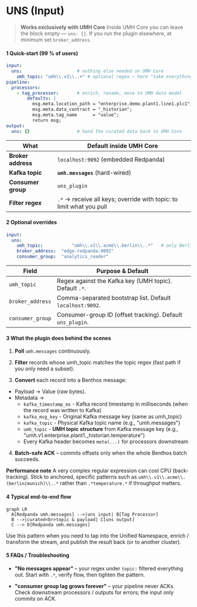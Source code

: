 # UNS (Input)

> **Works exclusively with UMH Core**
> Inside UMH Core you can leave the block empty — `uns: {}`.
> If you run the plugin elsewhere, at minimum set `broker_address`.

#### 1 Quick-start (99 % of users)

```yaml
input:
  uns:                     # nothing else needed on UMH Core
    umh_topic: "umh\\.v1\\..+" # optional regex – here "take everything"
pipeline:
  processors:
    - tag_processor:       # enrich, rename, move to UMH data model
        defaults: |
          msg.meta.location_path = "enterprise.demo.plant1.line1.plc1";
          msg.meta.data_contract = "_historian";
          msg.meta.tag_name      = "value";
          return msg;
output:
  uns: {}                  # hand the curated data back to UMH Core
```

| What | Default inside UMH Core |
|------|------------------------|
| **Broker address** | `localhost:9092` (embedded Redpanda) |
| **Kafka topic** | **`umh.messages`** (hard-wired) |
| **Consumer group** | `uns_plugin` |
| **Filter regex** | `.*` → receive all keys; override with topic: to limit what you pull |

#### 2 Optional overrides

```yaml
input:
  uns:
    umh_topic:           "umh\\.v1\\.acme\\.berlin\\..*"   # only Berlin site
    broker_address:  "edge-redpanda:9092"
    consumer_group:  "analytics_reader"
```

| Field | Purpose & Default |
|-------|-------------------|
| `umh_topic` | Regex against the Kafka key (UMH topic). Default `.*`. |
| `broker_address` | Comma-separated bootstrap list. Default `localhost:9092`. |
| `consumer_group` | Consumer-group ID (offset tracking). Default `uns_plugin`. |

#### 3 What the plugin does behind the scenes

1. **Poll** `umh.messages` continuously.

2. **Filter** records whose umh_topic matches the topic regex (fast path if you only need a subset).

3. **Convert** each record into a Benthos message:
  - Payload → Value (raw bytes).
  - Metadata →
    - `kafka_timestamp_ms` - Kafka record timestamp in milliseconds (when the record was written to Kafka)
    - `kafka_msg_key` - Original Kafka message key (same as umh_topic)
    - `kafka_topic` - Physical Kafka topic name (e.g., "umh.messages")
    - `umh_topic` - **UMH topic structure** from Kafka message key (e.g., "umh.v1.enterprise.plant1._historian.temperature")
    - Every Kafka header becomes `meta(...)` for processors downstream

4. **Batch-safe ACK** – commits offsets only when the whole Benthos batch succeeds.

**Performance note**
A very complex regular expression can cost CPU (back-tracking). Stick to anchored, specific patterns such as
`umh\\.v1\\.acme\\.(berlin|munich)\\..*` rather than `.*temperature.*` if throughput matters.

#### 4 Typical end-to-end flow

```mermaid
graph LR
  A[Redpanda umh.messages] -->|uns input| B[Tag Processor]
  B -->|curated<br>topic & payload| C[uns output]
  C --> D[Redpanda umh.messages]
```

Use this pattern when you need to tap into the Unified Namespace, enrich / transform the stream, and publish the result back (or to another cluster).

#### 5 FAQs / Troubleshooting

- **"No messages appear"** – your regex under `topic:` filtered everything out.
  Start with `.*`, verify flow, then tighten the pattern.

- **"consumer group lag grows forever"** – your pipeline never ACKs.
  Check downstream processors / outputs for errors; the input only commits on ACK.

</details>